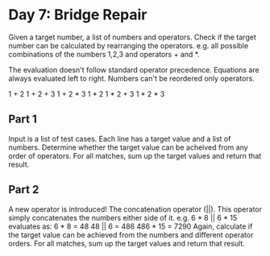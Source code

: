 # Day 7: Bridge Repair

Given a target number, a list of numbers and operators.
Check if the target number can be calculated by rearranging the operators.
e.g. all possible combinations of the numbers 1,2,3 and operators + and *.

The evaluation doesn't follow standard operator precedence. Equations are always evaluated left to right. Numbers can't be reordered only operators.

1 + 2
1 + 2 + 3
1 + 2 * 3
1 * 2
1 * 2 + 3
1 * 2 * 3

## Part 1

Input is a list of test cases. Each line has a target value and a list of numbers. Determine whether the target value can be acheived from any order of operators. For all matches, sum up the target values and return that result.

## Part 2

A new operator is introduced! The concatenation operator (||). This operator simply concatenates the numbers either side of it.
e.g. 6 * 8 || 6 * 15 evaluates as:
6 * 8 = 48
48 || 6 = 486
486 * 15 = 7290
Again, calculate if the target value can be achieved from the numbers and different operator orders. For all matches, sum up the target values and return that result.
